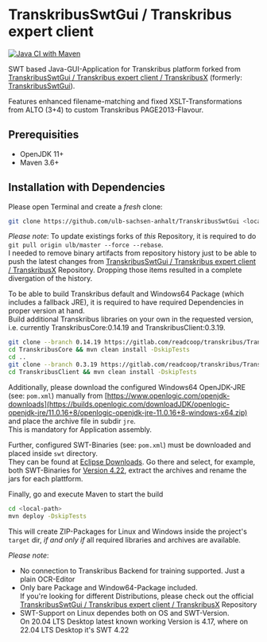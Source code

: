 # TranskribusSwtGui / Transkribus expert client

[![Java CI with Maven](https://github.com/ulb-sachsen-anhalt/TranskribusSwtGui/actions/workflows/maven.yml/badge.svg)](https://github.com/ulb-sachsen-anhalt/TranskribusSwtGui/actions/workflows/maven.yml)

SWT based Java-GUI-Application for Transkribus platform forked from [TranskribusSwtGui / Transkribus expert client / TranskribusX](https://gitlab.com/readcoop/transkribus/TranskribusSwtGui) (formerly: [TranskribusSwtGui](https://github.com/Transkribus/TranskribusSwtGui)).

Features enhanced filename-matching and fixed XSLT-Transformations from ALTO (3+4) to custom Transkribus PAGE2013-Flavour.

## Prerequisities

* OpenJDK 11+
* Maven 3.6+

## Installation with Dependencies

Please open Terminal and create a _fresh_ clone:

```bash
git clone https://github.com/ulb-sachsen-anhalt/TranskribusSwtGui <local-path>
```

_Please note_:
To update existings forks of _this_ Repository, it is required to do `git pull origin ulb/master --force --rebase`.  
I needed to remove binary artifacts from repository history just to be able to push the latest changes from [TranskribusSwtGui / Transkribus expert client / TranskribusX](https://gitlab.com/readcoop/transkribus/TranskribusSwtGui) Repository. Dropping those items resulted in a complete divergation of the history.

To be able to build Transkribus default and Windows64 Package (which includes a fallback JRE), it is required to have required Dependencies in proper version at hand.  
Build additional Transkribus libraries on your own in the requested version, i.e. currently TranskribusCore:0.14.19 and TranskribusClient:0.3.19.

```bash
git clone --branch 0.14.19 https://gitlab.com/readcoop/transkribus/TranskribusCore.git
cd TranskribusCore && mvn clean install -DskipTests
cd ..
git clone --branch 0.3.19 https://gitlab.com/readcoop/transkribus/TranskribusClient.git
cd TranskribusClient && mvn clean install -DskipTests
```

Additionally, please download the configured Windows64 OpenJDK-JRE (see: `pom.xml`) manually from [https://www.openlogic.com/openjdk-downloads](https://builds.openlogic.com/downloadJDK/openlogic-openjdk-jre/11.0.16+8/openlogic-openjdk-jre-11.0.16+8-windows-x64.zip) and place the archive file in subdir `jre`.  
This is mandatory for Application assembly.

Further, configured SWT-Binaries (see: `pom.xml`) must be downloaded and placed inside `swt` directory.  
They can be found at [Eclipse Downloads](https://archive.eclipse.org/eclipse/downloads/). Go there and select, for example, both SWT-Binaries for [Version 4.22](https://archive.eclipse.org/eclipse/downloads/drops4/R-4.22-202111241800/), extract the archives and rename the jars for each plattform.

Finally, go and execute Maven to start the build

```bash
cd <local-path>
mvn deploy -DskipTests
```

This will create ZIP-Packages for Linux and Windows inside the project's `target` dir, _if and only if_ all required libraries and archives are available.

_Please note_:

* No connection to Transkribus Backend for training supported.
  Just a plain OCR-Editor
* Only bare Package and Window64-Package included.  
  If you're looking for different Distributions, please check out the official [TranskribusSwtGui / Transkribus expert client / TranskribusX](https://gitlab.com/readcoop/transkribus/TranskribusSwtGui) Repository
* SWT-Support on Linux dependes both on OS and SWT-Version.  
  On 20.04 LTS Desktop latest known working Version is 4.17, where on 22.04 LTS Desktop it's SWT 4.22
